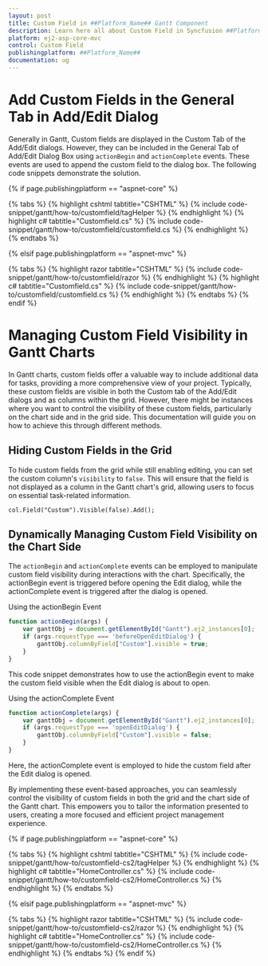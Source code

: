 ```yaml
---
layout: post
title: Custom Field in ##Platform_Name## Gantt Component
description: Learn here all about Custom Field in Syncfusion ##Platform_Name## Gantt component of Syncfusion Essential JS 2 and more.
platform: ej2-asp-core-mvc
control: Custom Field
publishingplatform: ##Platform_Name##
documentation: ug
---
```



# Add Custom Fields in the General Tab in Add/Edit Dialog

Generally in Gantt, Custom fields are displayed in the Custom Tab of the Add/Edit dialogs. However, they can be included in the General Tab of Add/Edit Dialog Box using `actionBegin` and `actionComplete` events. These events are used to append the custom field to the dialog box. The following code snippets demonstrate the solution.

{% if page.publishingplatform == "aspnet-core" %}

{% tabs %}
{% highlight cshtml tabtitle="CSHTML" %}
{% include code-snippet/gantt/how-to/customfield/tagHelper %}
{% endhighlight %}
{% highlight c# tabtitle="Customfield.cs" %}
{% include code-snippet/gantt/how-to/customfield/customfield.cs %}
{% endhighlight %}
{% endtabs %}

{% elsif page.publishingplatform == "aspnet-mvc" %}

{% tabs %}
{% highlight razor tabtitle="CSHTML" %}
{% include code-snippet/gantt/how-to/customfield/razor %}
{% endhighlight %}
{% highlight c# tabtitle="Customfield.cs" %}
{% include code-snippet/gantt/how-to/customfield/customfield.cs %}
{% endhighlight %}
{% endtabs %}
{% endif %}

# Managing Custom Field Visibility in Gantt Charts

In Gantt charts, custom fields offer a valuable way to include additional data for tasks, providing a more comprehensive view of your project. Typically, these custom fields are visible in both the Custom tab of the Add/Edit dialogs and as columns within the grid. However, there might be instances where you want to control the visibility of these custom fields, particularly on the chart side and in the grid side. This documentation will guide you on how to achieve this through different methods.

## Hiding Custom Fields in the Grid

To hide custom fields from the grid while still enabling editing, you can set the custom column's `visibility` to `false`. This will ensure that the field is not displayed as a column in the Gantt chart's grid, allowing users to focus on essential task-related information.

```cssharp
col.Field("Custom").Visible(false).Add();

```

## Dynamically Managing Custom Field Visibility on the Chart Side

The `actionBegin` and `actionComplete` events can be employed to manipulate custom field visibility during interactions with the chart. Specifically, the actionBegin event is triggered before opening the Edit dialog, while the actionComplete event is triggered after the dialog is opened.

Using the actionBegin Event

```javascript
function actionBegin(args) {
    var ganttObj = document.getElementById("Gantt").ej2_instances[0];
    if (args.requestType === 'beforeOpenEditDialog') {
        ganttObj.columnByField["Custom"].visible = true;
    }
}

```

This code snippet demonstrates how to use the actionBegin event to make the custom field visible when the Edit dialog is about to open.

Using the actionComplete Event

```javascript
function actionComplete(args) {
    var ganttObj = document.getElementById("Gantt").ej2_instances[0];
    if (args.requestType === 'openEditDialog') {
        ganttObj.columnByField["Custom"].visible = false;
    }
}

```

Here, the actionComplete event is employed to hide the custom field after the Edit dialog is opened.

By implementing these event-based approaches, you can seamlessly control the visibility of custom fields in both the grid and the chart side of the Gantt chart. This empowers you to tailor the information presented to users, creating a more focused and efficient project management experience.

{% if page.publishingplatform == "aspnet-core" %}

{% tabs %}
{% highlight cshtml tabtitle="CSHTML" %}
{% include code-snippet/gantt/how-to/customfield-cs2/tagHelper %}
{% endhighlight %}
{% highlight c# tabtitle="HomeController.cs" %}
{% include code-snippet/gantt/how-to/customfield-cs2/HomeController.cs %}
{% endhighlight %}
{% endtabs %}

{% elsif page.publishingplatform == "aspnet-mvc" %}

{% tabs %}
{% highlight razor tabtitle="CSHTML" %}
{% include code-snippet/gantt/how-to/customfield-cs2/razor %}
{% endhighlight %}
{% highlight c# tabtitle="HomeController.cs" %}
{% include code-snippet/gantt/how-to/customfield-cs2/HomeController.cs %}
{% endhighlight %}
{% endtabs %}
{% endif %}
